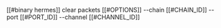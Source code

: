 [[#binary hermes]] clear packets [[#OPTIONS]] --chain [[#CHAIN_ID]] --port [[#PORT_ID]] --channel [[#CHANNEL_ID]]
